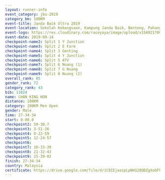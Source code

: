 ```yaml
---
layout: runner-info 
event_category: jbu-2019 
category_km: 100KM 
event-title: Janda Baik Ultra 2019  
event-location: Sekolah Kebangsaan, Kampung Janda Baik, Bentong, Pahang, Malaysia 
event-logo: https://res.cloudinary.com/raceyaya/image/upload/v1569217009/logo/janda-baik_vch1pc.jpg 
event-date: 2019-09-14 
checkpoint-name2: Split 1 Y Junction 
checkpoint-name3: Split 2 E Farm 
checkpoint-name4: Split 3 Genting 
checkpoint-name5: Split 4 Y Junction 
checkpoint-name6: Split 5 ATV 
checkpoint-name7: Split 6 Nuang (1) 
checkpoint-name8: Split 7 G Nuang 
checkpoint-name9: Split 8 Nuang (2) 
overall_rank: 85
gender_rank: 72
category_rank: 43
bib: 11024
name: CHAN KING HON
distance: 100KM
category: 100KM Men Open
gender: Male
time: 27-34-34
start: 0-00.0
checkpoint2: 50-38.7
checkpoint3: 3-51-26
checkpoint4: 8-22-59
checkpoint5: 12-24-57
checkpoint6: 
checkpoint7: 16-33-30
checkpoint8: 21-32-43
checkpoint9: 25-39-02
finish: 27-34-34
country: Malaysia
certificate: https://drive.google.com/file/d/1C8IEjaaipLpNH128QDZgXoOFkce5meJS/view?usp=sharing
---
```

